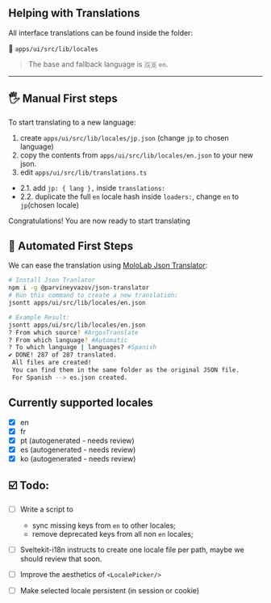 ## Helping with Translations

All interface translations can be found inside the folder:

📁 `apps/ui/src/lib/locales`

> The base and fallback language is 🇬🇧 `en`.

---

## 🖐️ Manual First steps

To start translating to a new language:

1. create `apps/ui/src/lib/locales/jp.json` (change `jp` to chosen language)
2. copy the contents from `apps/ui/src/lib/locales/en.json` to your new json.
2. edit `apps/ui/src/lib/translations.ts`
* 2.1. add `jp: { lang },` inside `translations:`
* 2.2. duplicate the full `en` locale hash inside `loaders:`, change `en` to `jp`(chosen locale)

Congratulations! You are now ready to start translating

## 🤖 Automated First Steps

We can ease the translation using [MoloLab Json Translator](https://github.com/mololab/json-translator):

```sh
# Install Json Tranlator
npm i -g @parvineyvazov/json-translator
# Run this command to create a new translation:
jsontt apps/ui/src/lib/locales/en.json

# Example Result:
jsontt apps/ui/src/lib/locales/en.json
? From which source? #ArgosTranslate
? From which language? #Automatic
? To which language | languages? #Spanish
✔ DONE! 287 of 287 translated.
 All files are created! 
 You can find them in the same folder as the original JSON file. 
 For Spanish --> es.json created. 
```

## Currently supported locales

- [x] en
- [x] fr
- [x] pt (autogenerated - needs review)
- [x] es (autogenerated - needs review)
- [x] ko (autogenerated - needs review)

## ☑️ Todo:

- [ ] Write a script to 
  - sync missing keys from `en` to other locales;
  - remove deprecated keys from all non `en` locales;

- [ ] Sveltekit-i18n instructs to create one locale file per path, maybe we should review that soon.

- [ ] Improve the aesthetics of `<LocalePicker/>`
- [ ] Make selected locale persistent (in session or cookie)
